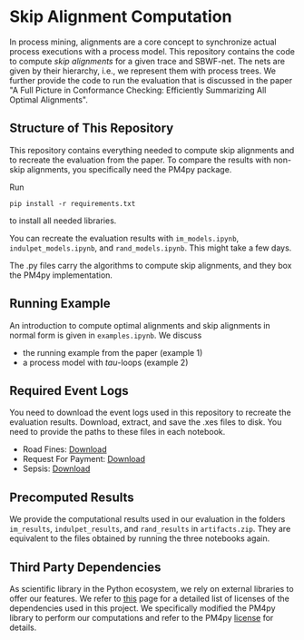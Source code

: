 # Skip Alignment Computation
In process mining, alignments are a core concept to synchronize actual process executions with a process model.
This repository contains the code to compute _skip alignments_ for a given trace and SBWF-net. The nets are given by their hierarchy, i.e., we represent them with process trees. We further provide the code to run the evaluation that is discussed in the paper "A Full Picture in Conformance Checking: Efficiently Summarizing All Optimal Alignments".

## Structure of This Repository
This repository contains everything needed to compute skip alignments and to recreate the evaluation from the paper. To compare the results with non-skip alignments, you specifically need the PM4py package.

Run
```
pip install -r requirements.txt
```
to install all needed libraries.

You can recreate the evaluation results with `im_models.ipynb`, `indulpet_models.ipynb`, and `rand_models.ipynb`. This might take a few days.

The .py files carry the algorithms to compute skip alignments, and they box the PM4py implementation.

## Running Example
An introduction to compute optimal alignments and skip alignments in normal form is given in `examples.ipynb`. We discuss
- the running example from the paper (example 1)
- a process model with $tau$-loops (example 2)

## Required Event Logs
You need to download the event logs used in this repository to recreate the evaluation results. Download, extract, and save the .xes files to disk. You need to provide the paths to these files in each notebook.

- Road Fines: [Download](https://doi.org/10.4121/uuid:270fd440-1057-4fb9-89a9-b699b47990f5)
- Request For Payment: [Download](https://doi.org/10.4121/uuid:895b26fb-6f25-46eb-9e48-0dca26fcd030)
- Sepsis: [Download](https://doi.org/10.4121/uuid:915d2bfb-7e84-49ad-a286-dc35f063a460)

## Precomputed Results
We provide the computational results used in our evaluation in the folders `im_results`, `indulpet_results`, and `rand_results` in `artifacts.zip`. They are equivalent to the files obtained by running the three notebooks again.

## Third Party Dependencies
As scientific library in the Python ecosystem, we rely on external libraries to offer our features. We refer to [this](https://github.com/process-intelligence-solutions/pm4py/tree/release/third_party) page for a detailed list of licenses of the dependencies used in this project. We specifically modified the PM4py library to perform our computations and refer to the PM4py [license](https://github.com/process-intelligence-solutions/pm4py/blob/release/LICENSE) for details.